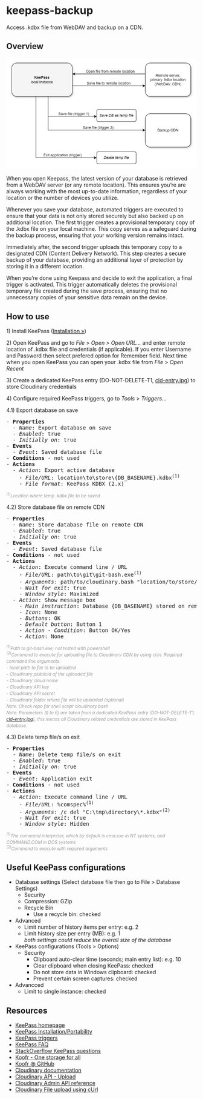 # keepass-backup
Access .kdbx file from WebDAV and backup on a CDN.

## Overview

![Flow diagram](/diagram.png)

When you open Keepass, the latest version of your database is retrieved from a WebDAV server (or any remote location). This ensures you’re are always working with the most up-to-date information, regardless of your location or the number of devices you utilize.

Whenever you save your database, automated triggers are executed to ensure that your data is not only stored securely but also backed up on additional location. The first trigger creates a provisional temporary copy of the .kdbx file on your local machine. This copy serves as a safeguard during the backup process, ensuring that your working version remains intact.

Immediately after, the second trigger uploads this temporary copy to a designated CDN (Content Delivery Network). This step creates a secure backup of your database, providing an additional layer of protection by storing it in a different location.

When you’re done using Keepass and decide to exit the application, a final trigger is activated. This trigger automatically deletes the provisional temporary file created during the save process, ensuring that no unnecessary copies of your sensitive data remain on the device.

## How to use

<p>1) Install KeePass (<a href="https://keepass.info/help/v1/setup.html">Installation &raquo;</a>)</p>

<p>2) Open KeePass and go to <i>File</i> > <i>Open</i> > <i>Open URL...</i> and enter remote location of .kdbx file and credentials (if applicable). If you enter Username and Password then select prefered option for Remember field. Next time when you open KeePass you can open your .kdbx file from <i>File</i> > <i>Open Recent</i></p>

<p>3) Create a dedicated KeePass entry (DO-NOT-DELETE-T1, <a href="/cld-entry.jpg">cld-entry.jpg</a>) to store Cloudinary credentials</p>

<p>4) Configure required KeePass triggers, go to <i>Tools</i> > <i>Triggers</i>...</p>

<p>4.1) Export database on save
  <pre>
- <b>Properties</b>
  - <i>Name</i>: Export database on save
  - <i>Enabled</i>: true
  - <i>Initially on</i>: true
- <b>Events</b>
  - <i>Event</i>: Saved database file
- <b>Conditions</b> - not used
- <b>Actions</b>
  - <i>Action</i>: Export active database
    - <i>File/URL</i>: location\to\store\{DB_BASENAME}.kdbx<sup>(1)</sup>
    - <i>File format</i>: KeePass KDBX (2.x)</pre>
  <span style="font-size:smaller;color:#999;"><i><sup>(1)</sup>Location where temp .kdbx file to be saved</i></span>
</p>

<p>4.2) Store database file on remote CDN
  <pre>
- <b>Properties</b>
  - <i>Name</i>: Store database file on remote CDN
  - <i>Enabled</i>: true
  - <i>Initially on</i>: true
- <b>Events</b>
  - <i>Event</i>: Saved database file
- <b>Conditions</b> - not used
- <b>Actions</b>
  - <i>Action</i>: Execute command line / URL
    - <i>File/URL</i>: path\to\git\git-bash.exe<sup>(1)</sup>
    - <i>Arguments</i>: path/to/cloudinary.bash "location/to/store/{DB_BASENAME}.kdbx" "{DB_BASENAME}.kdbx" {REF:N@T:DO-NOT-DELETE-T1}<sup>(2)</sup>
    - <i>Wait for exit</i>: true
    - <i>Window style</i>: Maximized
  - <i>Action</i>: Show message box
    - <i>Main instructio</i>n: Database {DB_BASENAME} stored on remote CDN
    - <i>Icon</i>: None
    - <i>Buttons</i>: OK
    - <i>Default button</i>: Button 1
    - <i>Action - Condition</i>: Button OK/Yes
    - <i>Action</i>: None</pre>
  <span style="font-size:smaller;color:#999;"><i><sup>(1)</sup>Path to git-bash.exe; not tested with powershell</i><br />
  <i><sup>(2)</sup>Command to execute for uploading file to Cloudinary CDN by using cUrl. Required command line arguments:<br />
- local path to file to be uploaded<br />
- Cloudinary plublicId of the uploaded file<br />
- Cloudinary cloud name<br />
- Cloudinary API key<br />
- Cloudinary API secret<br />
- Cloudinary folder where file will be uploaded (optional)<br />
Note: Check repo for shell script cloudinary.bash<br />
Note: Parameters 3) to 6) are taken from a dedicated KeePass entry (DO-NOT-DELETE-T1, <a href="/cld-entry.jpg">cld-entry.jpg</a>), this means all Cloudinary related credentials are stored in KeePass database.</i>
  </span>
</p>

<p>4.3) Delete temp file/s on exit
  <pre>
- <b>Properties</b>
  - <i>Name</i>: Delete temp file/s on exit
  - <i>Enabled</i>: true
  - <i>Initially on</i>: true
- <b>Events</b>
  - <i>Event</i>: Application exit
- <b>Conditions</b> - not used
- <b>Actions</b>
  - <i>Action</i>: Execute command line / URL
    - <i>File/URL</i>: %comspec%<sup>(1)</sup>
    - <i>Arguments</i>: /c del "C:\tmp\directory\*.kdbx"<sup>(2)</sup>
    - <i>Wait for exit</i>: true
    - <i>Window style</i>: Hidden</pre>
  <span style="font-size:smaller;color:#999;"><i><sup>(1)</sup>The command interpreter, which by default is cmd.exe in NT systems, and COMMAND.COM in DOS systems</i><br />
  <i><sup>(2)</sup>Command to execute with required arguments</i>
  </span>
</p>

## Useful KeePass configurations

- Database settings (Select database file then go to File > Database Settings)
  - Security
  - Compression: GZip
  - Recycle Bin
    - Use a recycle bin: checked
- Advanced
  - Limit number of history items per entry: e.g. 2
  - Limit history size per entry (MB): e.g. 1<br />
  *both settings could reduce the overall size of the database*
- KeePass configurations (Tools > Options)
  - Security
    - Clipboard auto-clear time (seconds; main entry list): e.g. 10
    - Clear clipboard when closing KeePass: checked
    - Do not store data in Windows clipboard: checked
    - Prevent certain screen captures: checked
- Advancced
  - Limit to single instance: checked

## Resources

- [KeePass homepage](https://keepass.info/)
- [KeePass Installation/Portability](https://keepass.info/help/v1/setup.html)
- [KeePass triggers](https://keepass.info/help/v2/triggers.html)
- [KeePass FAQ](https://keepass.info/help/kb/faq.html)
- [StackOverflow KeePass questions](https://stackoverflow.com/questions/tagged/keepass)
- [Koofr - One storage for all](https://koofr.eu/)
- [Koofr @ GitHub](https://github.com/koofr)
- [Cloudinary documentation](https://cloudinary.com/documentation)
- [Cloudinary API - Upload](https://cloudinary.com/documentation/image_upload_api_reference)
- [Cloudinary Admin API reference](https://cloudinary.com/documentation/admin_api#api_overview)
- [Cloudinary File upload using cUrl](https://support.cloudinary.com/hc/en-us/community/posts/360000183051-File-upload-using-curl)
